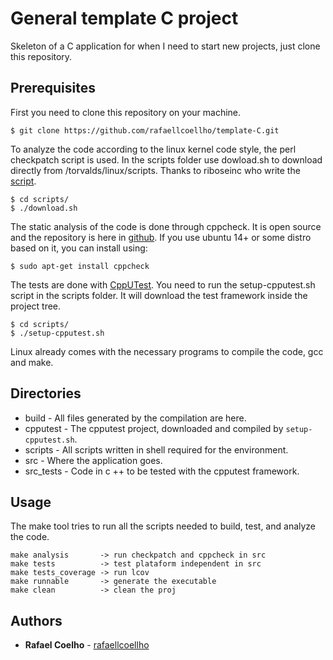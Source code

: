 # General template C project

Skeleton of a C application for when I need to start new projects, just clone
this repository.

## Prerequisites

First you need to clone this repository on your machine.

```
$ git clone https://github.com/rafaellcoellho/template-C.git
```

To analyze the code according to the linux kernel code style, the perl
checkpatch script is used. In the scripts folder use dowload.sh to download
directly from /torvalds/linux/scripts. Thanks to riboseinc who write the
[script](https://github.com/riboseinc/checkpatch).

```
$ cd scripts/
$ ./download.sh
```

The static analysis of the code is done through cppcheck. It is open source and
the repository is here in [github](https://github.com/danmar/cppcheck). If you
use ubuntu 14+ or some distro based on it, you can install using:

```
$ sudo apt-get install cppcheck
```

The tests are done with [CppUTest](https://github.com/cpputest/cpputest). You
need to run the setup-cpputest.sh script in the scripts folder. It will
download the test framework inside the project tree.

```
$ cd scripts/
$ ./setup-cpputest.sh
```

Linux already comes with the necessary programs to compile the code, gcc and make.

## Directories

- build - All files generated by the compilation are here.
- cpputest - The cpputest project, downloaded and compiled by
`setup-cpputest.sh`.
- scripts - All scripts written in shell required for the environment.
- src - Where the application goes.
- src_tests - Code in c ++ to be tested with the cpputest framework.

## Usage

The make tool tries to run all the scripts needed to build, test, and analyze
the code.

```
make analysis       -> run checkpatch and cppcheck in src
make tests          -> test plataform independent in src
make tests_coverage -> run lcov
make runnable       -> generate the executable
make clean          -> clean the proj
```

## Authors

* **Rafael Coelho** - [rafaellcoellho](https://github.com/rafaellcoellho)
